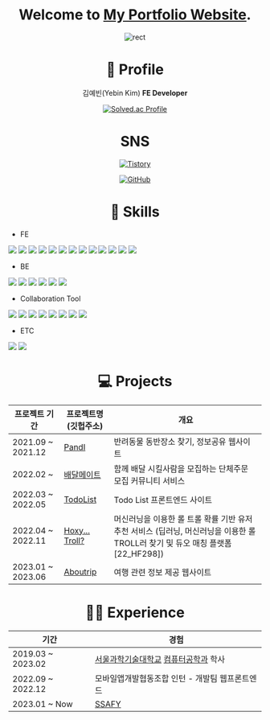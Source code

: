 
<div align="center"> 

  # Welcome to [My Portfolio Website](https://byein.github.io/). 
  
![rect](https://capsule-render.vercel.app/api?type=rect&color=gradient&text=%20%20byein%20%20&fontAlign=30&fontSize=30&textBg=true&desc=FE%20developer&descAlign=60&descAlignY=50)

# 👋 Profile
김예빈(Yebin Kim)
<b>FE Developer</b>

[![Solved.ac Profile](http://mazassumnida.wtf/api/v2/generate_badge?boj=yebin0825)](https://solved.ac/yebin0825/)

# SNS
 [![Tistory](https://hits.seeyoufarm.com/api/count/incr/badge.svg?url=https%3A%2F%2Fbyein.tistory.com&count_bg=%23ff8c00&title_bg=black&icon=&icon_color=%23FFFFFF&title=tistory&edge_flat=false)](https://byein.tistory.com/)

[![GitHub](https://hits.seeyoufarm.com/api/count/incr/badge.svg?url=https%3A%2F%2Fgithub.com%2Fbyein&count_bg=%23EA81DA&title_bg=%23181717&icon=github.svg&icon_color=%23FFFFFF&title=GitHub&edge_flat=false)](https://github.com/byein)


# 💪 Skills
<div align="justify">

* FE

<img src="https://img.shields.io/badge/html5-black?style=for-the-badge&logo=html5&logoColor=#E34F26"> <img src="https://img.shields.io/badge/css3-black?style=for-the-badge&logo=css3&logoColor=#1572B6"> <img src="https://img.shields.io/badge/javascript-black?style=for-the-badge&logo=javascript&logoColor=#F7DF1E"> <img src="https://img.shields.io/badge/typescript-black?style=for-the-badge&logo=typescript&logoColor=#3178C6"> 
<img src="https://img.shields.io/badge/React-black?style=for-the-badge&logo=react&logoColor=#61DAFB"> <img src="https://img.shields.io/badge/reactrouter-black?style=for-the-badge&logo=reactrouter&logoColor=#CA4245"> <img src="https://img.shields.io/badge/reacthookform-black?style=for-the-badge&logo=reacthookform&logoColor=#EC5990"> <img src="https://img.shields.io/badge/createreactapp-black?style=for-the-badge&logo=createreactapp&logoColor=#61DAFB"> <img src="https://img.shields.io/badge/eslint-black?style=for-the-badge&logo=eslint&logoColor=#4B32C3"> <img src="https://img.shields.io/badge/prettier-black?style=for-the-badge&logo=prettier&logoColor=#F7B93E"> <img src="https://img.shields.io/badge/axios-black?style=for-the-badge&logo=axios&logoColor=#5A29E4"> <img src="https://img.shields.io/badge/nextdotjs-black?style=for-the-badge&logo=nextdotjs&logoColor=#000000"> <img src="https://img.shields.io/badge/tailwindcss-black?style=for-the-badge&logo=tailwindcss&logoColor=#06B6D4"> 

* BE
  
<img src="https://img.shields.io/badge/firebase-black?style=for-the-badge&logo=firebase&logoColor=#FFCA28"> <img src="https://img.shields.io/badge/mysql-black?style=for-the-badge&logo=mysql&logoColor=#DE3723"> <img src="https://img.shields.io/badge/swagger-black?style=for-the-badge&logo=swagger&logoColor=#85EA2D"> <img src="https://img.shields.io/badge/spring-black?style=for-the-badge&logo=spring&logoColor=#6DB33F"> <img src="https://img.shields.io/badge/springboot-black?style=for-the-badge&logo=springboot&logoColor=#6DB33F"> <img src="https://img.shields.io/badge/nodedotjs-black?style=for-the-badge&logo=nodedotjs&logoColor=#339933">

* Collaboration Tool
  
<img src="https://img.shields.io/badge/atlassian-black?style=for-the-badge&logo=atlassian&logoColor=#0052CC"> <img src="https://img.shields.io/badge/bitbucket-black?style=for-the-badge&logo=bitbucket&logoColor=#0052CC"> <img src="https://img.shields.io/badge/confluence-black?style=for-the-badge&logo=confluence&logoColor=#172B4D"> <img src="https://img.shields.io/badge/figma-black?style=for-the-badge&logo=figma&logoColor=#F24E1E"> <img src="https://img.shields.io/badge/git-black?style=for-the-badge&logo=git&logoColor=#F05032"> <img src="https://img.shields.io/badge/github-black?style=for-the-badge&logo=github&logoColor=#181717"> <img src="https://img.shields.io/badge/gitlab-black?style=for-the-badge&logo=gitlab&logoColor=#FC6D26"> <img src="https://img.shields.io/badge/jira-black?style=for-the-badge&logo=jira&logoColor=#0052CC"> 

* ETC
  
<img src="https://img.shields.io/badge/dotenv-black?style=for-the-badge&logo=dotenv&logoColor=#ECD53F"> <img src="https://img.shields.io/badge/sentry-black?style=for-the-badge&logo=sentry&logoColor=#362D59"> 
 </div>
 
# 💻 Projects
|프로젝트 기간|프로젝트명(깃헙주소)|개요|
|------|------------|------------------------------------------------|
|2021.09 ~ 2021.12|[PandI](https://github.com/byein/PandI)|반려동물 동반장소 찾기, 정보공유 웹사이트|
|2022.02 ~ |[배달메이트](https://github.com/BaedalMate/BaedalMate_iOS)|함께 배달 시킬사람을 모집하는 단체주문 모집 커뮤니티 서비스|
|2022.03 ~ 2022.05|[TodoList](https://github.com/byein/TodoList_ReactPilot)|Todo List 프론트엔드 사이트|
|2022.04 ~ 2022.11|[Hoxy... Troll?](https://github.com/byein/Troller)|머신러닝을 이용한 롤 트롤 확률 기반 유저 추천 서비스 (딥러닝, 머신러닝을 이용한 롤 TROLL러 찾기 및 듀오 매칭 플랫폼[22_HF298])|
|2023.01 ~ 2023.06|[Aboutrip](https://github.com/ABOUTRIP)|여행 관련 정보 제공 웹사이트|
# 🧑‍💻 Experience 

|기간|경험|
|------------------|-------------------------------------------------------------------|
|2019.03 ~ 2023.02|[서울과학기술대학교](http://seoultech.ac.kr/) [컴퓨터공학과](https://computer.seoultech.ac.kr/) 학사|
|2022.09 ~ 2022.12|모바일앱개발협동조합 인턴 - 개발팀 웹프론트엔드|
|2023.01 ~ Now|[SSAFY](https://www.ssafy.com/ksp/jsp/swp/swpMain.jsp)|




</div>

